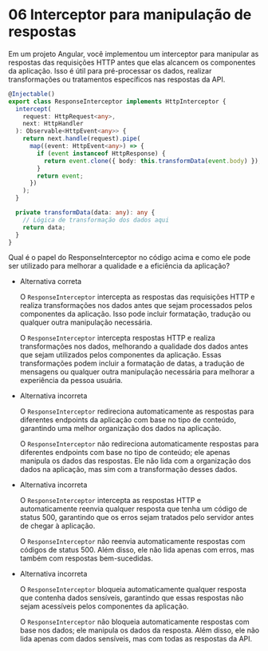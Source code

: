 # 06 Interceptor para manipulação de respostas

Em um projeto Angular, você implementou um interceptor para manipular as respostas das requisições HTTP antes que elas alcancem os componentes da aplicação. Isso é útil para pré-processar os dados, realizar transformações ou tratamentos específicos nas respostas da API.

```typescript
@Injectable()
export class ResponseInterceptor implements HttpInterceptor {
  intercept(
    request: HttpRequest<any>,
    next: HttpHandler
  ): Observable<HttpEvent<any>> {
    return next.handle(request).pipe(
      map((event: HttpEvent<any>) => {
        if (event instanceof HttpResponse) {
          return event.clone({ body: this.transformData(event.body) });
        }
        return event;
      })
    );
  }

  private transformData(data: any): any {
    // Lógica de transformação dos dados aqui
    return data;
  }
}
```

Qual é o papel do ResponseInterceptor no código acima e como ele pode ser utilizado para melhorar a qualidade e a eficiência da aplicação?

- Alternativa correta
    
    O `ResponseInterceptor` intercepta as respostas das requisições HTTP e realiza transformações nos dados antes que sejam processados pelos componentes da aplicação. Isso pode incluir formatação, tradução ou qualquer outra manipulação necessária.
    
    O `ResponseInterceptor` intercepta respostas HTTP e realiza transformações nos dados, melhorando a qualidade dos dados antes que sejam utilizados pelos componentes da aplicação. Essas transformações podem incluir a formatação de datas, a tradução de mensagens ou qualquer outra manipulação necessária para melhorar a experiência da pessoa usuária.
    
- Alternativa incorreta
    
    O `ResponseInterceptor` redireciona automaticamente as respostas para diferentes endpoints da aplicação com base no tipo de conteúdo, garantindo uma melhor organização dos dados na aplicação.
    
    O `ResponseInterceptor` não redireciona automaticamente respostas para diferentes endpoints com base no tipo de conteúdo; ele apenas manipula os dados das respostas. Ele não lida com a organização dos dados na aplicação, mas sim com a transformação desses dados.
    
- Alternativa incorreta
    
    O `ResponseInterceptor` intercepta as respostas HTTP e automaticamente reenvia qualquer resposta que tenha um código de status 500, garantindo que os erros sejam tratados pelo servidor antes de chegar à aplicação.
    
    O `ResponseInterceptor` não reenvia automaticamente respostas com códigos de status 500. Além disso, ele não lida apenas com erros, mas também com respostas bem-sucedidas.
    
- Alternativa incorreta
    
    O `ResponseInterceptor` bloqueia automaticamente qualquer resposta que contenha dados sensíveis, garantindo que essas respostas não sejam acessíveis pelos componentes da aplicação.
    
    O `ResponseInterceptor` não bloqueia automaticamente respostas com base nos dados; ele manipula os dados da resposta. Além disso, ele não lida apenas com dados sensíveis, mas com todas as respostas da API.